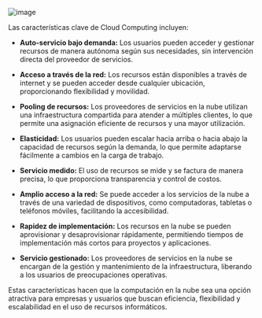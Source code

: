 ![image](https://github.com/Scosrom/Cloud-computing/assets/114906778/61557bb8-2f6e-4e1f-afbd-042133c66ae6)


Las características clave de Cloud Computing incluyen:

- **Auto-servicio bajo demanda:** Los usuarios pueden acceder y gestionar recursos de manera autónoma según sus necesidades, sin intervención directa del proveedor de servicios.

- **Acceso a través de la red:** Los recursos están disponibles a través de internet y se pueden acceder desde cualquier ubicación, proporcionando flexibilidad y movilidad.

- **Pooling de recursos:** Los proveedores de servicios en la nube utilizan una infraestructura compartida para atender a múltiples clientes, lo que permite una asignación eficiente de recursos y una mayor utilización.

- **Elasticidad:** Los usuarios pueden escalar hacia arriba o hacia abajo la capacidad de recursos según la demanda, lo que permite adaptarse fácilmente a cambios en la carga de trabajo.

- **Servicio medido:** El uso de recursos se mide y se factura de manera precisa, lo que proporciona transparencia y control de costos.

- **Amplio acceso a la red:** Se puede acceder a los servicios de la nube a través de una variedad de dispositivos, como computadoras, tabletas o teléfonos móviles, facilitando la accesibilidad.

- **Rapidez de implementación:** Los recursos en la nube se pueden aprovisionar y desaprovisionar rápidamente, permitiendo tiempos de implementación más cortos para proyectos y aplicaciones.

- **Servicio gestionado:** Los proveedores de servicios en la nube se encargan de la gestión y mantenimiento de la infraestructura, liberando a los usuarios de preocupaciones operativas.

Estas características hacen que la computación en la nube sea una opción atractiva para empresas y usuarios que buscan eficiencia, flexibilidad y escalabilidad en el uso de recursos informáticos.
